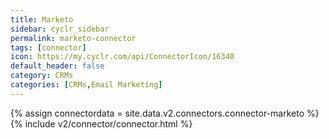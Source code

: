 ```yaml
---
title: Marketo
sidebar: cyclr_sidebar
permalink: marketo-connector
tags: [connector]
icon: https://my.cyclr.com/api/ConnectorIcon/16340
default_header: false
category: CRMs
categories: [CRMs,Email Marketing]
---
```

{% assign connectordata = site.data.v2.connectors.connector-marketo %}
{% include v2/connector/connector.html %}	